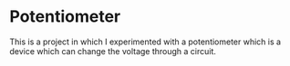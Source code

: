# Potentiometer
This is a project in which I experimented with a potentiometer which is a device which can change the voltage through a circuit.
